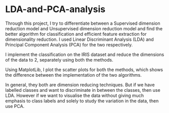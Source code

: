 # LDA-and-PCA-analysis
Through this project, I try to differentiate between a Supervised dimension reduction model and Unsupervised dimension reduction model and find the better algorithm for classification and efficient feature extraction for dimensionality reduction. I used Linear Discriminant Analysis (LDA) and Principal Component Analysis (PCA) for the two respectively.

I implement the classification on the IRIS dataset and reduce the dimensions of the data to 2, separately using both the methods.

Using MatplotLib, I plot the scatter plots for both the methods, which shows the difference between the implementation of the two algorithms.

In general, they both are dimension reducing techniques. But if we have labelled classes and want to discriminate in between the classes, then use LDA. However if we want to visualise the data without giving much emphasis to class labels and solely to study the variation in the data, then use PCA.
